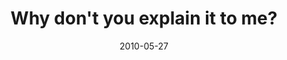 ---
layout: base.njk
title : 'Why don&#39;t you explain it to me?' 
view_title : 'Why don&#39;t you explain it to me?' 
year : '2010' 
date : '2010-05-27' 
img_file : '/drawing/whydontyouexplainittome.png' 
html_file : 'whydontyouexplainittome' 
next_html : 'whatmakesyouhappy.html' 
year_order : '84' 
permalink : "title/{{html_file}}.html"
---